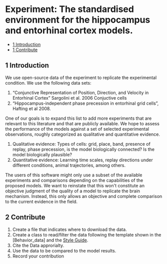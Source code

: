 # Experiment: The  standardised environment for the hippocampus and entorhinal cortex models. 


* [1 Introduction](#1-Introduction)
* [1 Contribute](#2-Contribute)

## 1 Introduction

We use open-source data of the experiment to replicate the experimental condition.
We use the following data sets:

1. “Conjunctive Representation of Position, Direction, and Velocity in Entorhinal Cortex” Sargolini et al. 2006 Conjuctive cells
2. “Hippocampus-independent phase precession in entorhinal grid cells”, Hafting et al 2008.
   
One of our goals is to expand this list to add more experiments that are relevant to this literature and that are publicly available. We hope to assess the performance of the models against a set of selected experimental observations, roughly categorized as qualitative and quantitative evidence.

1. Qualitative evidence: Types of cells: grid, place, band, presence of replay, phase precession, is the model biologically connected? Is the model biologically plausible? 
2. Quantitative evidence: Learning time scales, replay directions under different conditions, animal trajectories, among others.

The users of this software might only use a subset of the available experiments and comparisons depending on the capabilities of the proposed models. We want to reinstate that this won't constitute an objective judgment of the quality of a model to replicate the brain mechanism. Instead, this only allows an objective and complete comparison to the current evidence in the field.

## 2 Contribute

1. Create a file that indicates where to download the data.
2. Create a class to read/filter the data following the template shown in the [Behavior_data] and the [Style Guide](https://github.com/ClementineDomine/EHC_model_comparison/tree/main/Documents).
3. Cite the Data approrialty.
4. Use the data to be compared to the model results.
5. Record your contribution
